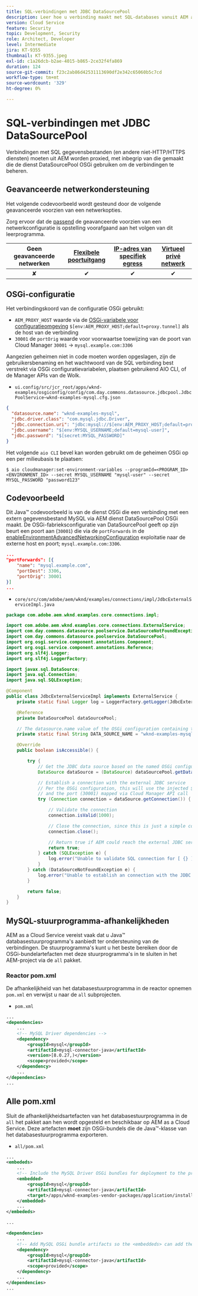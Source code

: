 ```yaml
---
title: SQL-verbindingen met JDBC DataSourcePool
description: Leer hoe u verbinding maakt met SQL-databases vanuit AEM as a Cloud Service met behulp van AEM JDBC DataSourcePool- en egress-poorten.
version: Cloud Service
feature: Security
topic: Development, Security
role: Architect, Developer
level: Intermediate
jira: KT-9355
thumbnail: KT-9355.jpeg
exl-id: c1a26dcb-b2ae-4015-b865-2ce32f4fa869
duration: 124
source-git-commit: f23c2ab86d42531113690df2e342c65060b5c7cd
workflow-type: tm+mt
source-wordcount: '329'
ht-degree: 0%

---
```


# SQL-verbindingen met JDBC DataSourcePool

Verbindingen met SQL gegevensbestanden (en andere niet-HTTP/HTTPS diensten) moeten uit AEM worden proxied, met inbegrip van die gemaakt die de dienst DataSourcePool OSGi gebruiken om de verbindingen te beheren.

## Geavanceerde netwerkondersteuning

Het volgende codevoorbeeld wordt gesteund door de volgende geavanceerde voorzien van een netwerkopties.

Zorg ervoor dat de [passend](../advanced-networking.md#advanced-networking) de geavanceerde voorzien van een netwerkconfiguratie is opstelling voorafgaand aan het volgen van dit leerprogramma.

| Geen geavanceerde netwerken | [Flexibele poortuitgang](../flexible-port-egress.md) | [IP-adres van specifiek egress](../dedicated-egress-ip-address.md) | [Virtueel privé netwerk](../vpn.md) |
|:-----:|:-----:|:------:|:---------:|
| ✘ | ✔ | ✔ | ✔ |

## OSGi-configuratie

Het verbindingskoord van de configuratie OSGi gebruikt:

+ `AEM_PROXY_HOST` waarde via de [OSGi-variabele voor configuratieomgeving](https://experienceleague.adobe.com/docs/experience-manager-cloud-service/implementing/deploying/configuring-osgi.html?lang=en#environment-specific-configuration-values) `$[env:AEM_PROXY_HOST;default=proxy.tunnel]` als de host van de verbinding
+ `30001` de `portOrig` waarde voor voorwaartse toewijzing van de poort van Cloud Manager `30001` → `mysql.example.com:3306`

Aangezien geheimen niet in code moeten worden opgeslagen, zijn de gebruikersbenaming en het wachtwoord van de SQL verbinding best verstrekt via OSGi configuratievariabelen, plaatsen gebruikend AIO CLI, of de Manager APIs van de Wolk.

+ `ui.config/src/jcr_root/apps/wknd-examples/osgiconfig/config/com.day.commons.datasource.jdbcpool.JdbcPoolService~wknd-examples-mysql.cfg.json`

```json
{
  "datasource.name": "wknd-examples-mysql",
  "jdbc.driver.class": "com.mysql.jdbc.Driver",
  "jdbc.connection.uri": "jdbc:mysql://$[env:AEM_PROXY_HOST;default=proxy.tunnel]:30001/wknd-examples",
  "jdbc.username": "$[env:MYSQL_USERNAME;default=mysql-user]",
  "jdbc.password": "$[secret:MYSQL_PASSWORD]"
}
```

Het volgende `aio CLI` bevel kan worden gebruikt om de geheimen OSGi op een per milieubasis te plaatsen:

```shell
$ aio cloudmanager:set-environment-variables --programId=<PROGRAM_ID> <ENVIRONMENT_ID> --secret MYSQL_USERNAME "mysql-user" --secret MYSQL_PASSWORD "password123"
```

## Codevoorbeeld

Dit Java™ codevoorbeeld is van de dienst OSGi die een verbinding met een extern gegevensbestand MySQL via AEM dienst DataSourcePool OSGi maakt.
De OSGi-fabrieksconfiguratie van DataSourcePool geeft op zijn beurt een poort aan (`30001`) die via de `portForwards` in de [enableEnvironmentAdvancedNetworkingConfiguration](https://www.adobe.io/experience-cloud/cloud-manager/reference/api/#operation/enableEnvironmentAdvancedNetworkingConfiguration) exploitatie naar de externe host en poort; `mysql.example.com:3306`.

```json
...
"portForwards": [{
    "name": "mysql.example.com",
    "portDest": 3306,
    "portOrig": 30001
}]
...
```

+ `core/src/com/adobe/aem/wknd/examples/connections/impl/JdbcExternalServiceImpl.java`

```java
package com.adobe.aem.wknd.examples.core.connections.impl;

import com.adobe.aem.wknd.examples.core.connections.ExternalService;
import com.day.commons.datasource.poolservice.DataSourceNotFoundException;
import com.day.commons.datasource.poolservice.DataSourcePool;
import org.osgi.service.component.annotations.Component;
import org.osgi.service.component.annotations.Reference;
import org.slf4j.Logger;
import org.slf4j.LoggerFactory;

import javax.sql.DataSource;
import java.sql.Connection;
import java.sql.SQLException;

@Component
public class JdbcExternalServiceImpl implements ExternalService {
    private static final Logger log = LoggerFactory.getLogger(JdbcExternalServiceImpl.class);

    @Reference
    private DataSourcePool dataSourcePool;

    // The datasource.name value of the OSGi configuration containing the connection this OSGi component will use.
    private static final String DATA_SOURCE_NAME = "wknd-examples-mysql";

    @Override
    public boolean isAccessible() {

        try {
            // Get the JDBC data source based on the named OSGi configuration
            DataSource dataSource = (DataSource) dataSourcePool.getDataSource(DATA_SOURCE_NAME);

            // Establish a connection with the external JDBC service
            // Per the OSGi configuration, this will use the injected $[env:AEM_PROXY_HOST] value as the host
            // and the port (30001) mapped via Cloud Manager API call
            try (Connection connection = dataSource.getConnection()) {

                // Validate the connection
                connection.isValid(1000);

                // Close the connection, since this is just a simple connectivity check
                connection.close();

                // Return true if AEM could reach the external JDBC service
                return true;
            } catch (SQLException e) {
                log.error("Unable to validate SQL connection for [ {} ]", DATA_SOURCE_NAME, e);
            }
        } catch (DataSourceNotFoundException e) {
            log.error("Unable to establish an connection with the JDBC data source [ {} ]", DATA_SOURCE_NAME, e);
        }

        return false;
    }
}
```

## MySQL-stuurprogramma-afhankelijkheden

AEM as a Cloud Service vereist vaak dat u Java™ databasestuurprogramma&#39;s aanbiedt ter ondersteuning van de verbindingen. De stuurprogramma&#39;s kunt u het beste bereiken door de OSGi-bundelartefacten met deze stuurprogramma&#39;s in te sluiten in het AEM-project via de `all` pakket.

### Reactor pom.xml

De afhankelijkheid van het databasestuurprogramma in de reactor opnemen `pom.xml` en verwijst u naar de `all` subprojecten.

+ `pom.xml`

```xml
...
<dependencies>
    ...
    <!-- MySQL Driver dependencies -->
    <dependency>
        <groupId>mysql</groupId>
        <artifactId>mysql-connector-java</artifactId>
        <version>[8.0.27,)</version>
        <scope>provided</scope>
    </dependency>
    ...
</dependencies>
...
```

## Alle pom.xml

Sluit de afhankelijkheidsartefacten van het databasestuurprogramma in de `all` het pakket aan hen wordt opgesteld en beschikbaar op AEM as a Cloud Service. Deze artefacten __moet__ zijn OSGi-bundels die de Java™-klasse van het databasestuurprogramma exporteren.

+ `all/pom.xml`

```xml
...
<embededs>
    ...
    <!-- Include the MySQL Driver OSGi bundles for deployment to the project -->
    <embedded>
        <groupId>mysql</groupId>
        <artifactId>mysql-connector-java</artifactId>
        <target>/apps/wknd-examples-vendor-packages/application/install</target>
    </embedded>
    ...
</embededs>

...

<dependencies>
    ...
    <!-- Add MySQL OSGi bundle artifacts so the <embeddeds> can add them to the project -->
    <dependency>
        <groupId>mysql</groupId>
        <artifactId>mysql-connector-java</artifactId>
        <scope>provided</scope>
    </dependency>
    ...
</dependencies>
...
```
